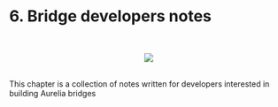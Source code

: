 # 6. Bridge developers notes

<br>
<p align=center>
  <img src="https://cloud.githubusercontent.com/assets/2712405/16119257/b6f75524-33a8-11e6-9e7c-1724ca6588a5.png"></img>
 <br><br>
</p>

This chapter is a collection of notes written for developers interested in building Aurelia bridges
